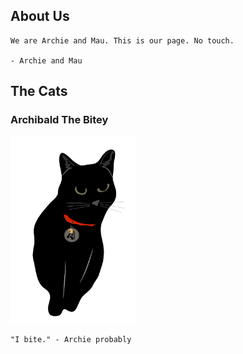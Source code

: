 ## About Us

```
We are Archie and Mau. This is our page. No touch. 

- Archie and Mau
```


## The Cats

### Archibald The Bitey
<img src="imgs/archie.jpg" alt="selfie" width=200/>

```
"I bite." - Archie probably
```
